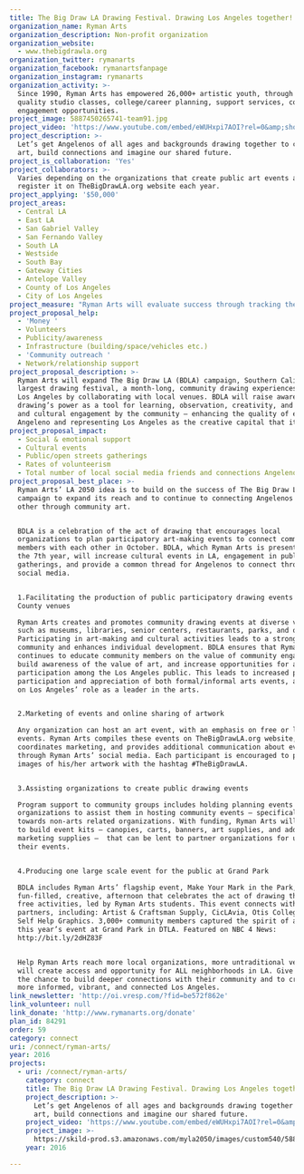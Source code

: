 ```yaml
---
title: The Big Draw LA Drawing Festival. Drawing Los Angeles together!
organization_name: Ryman Arts
organization_description: Non-profit organization
organization_website:
  - www.thebigdrawla.org
organization_twitter: rymanarts
organization_facebook: rymanartsfanpage
organization_instagram: rymanarts
organization_activity: >-
  Since 1990, Ryman Arts has empowered 26,000+ artistic youth, through free high
  quality studio classes, college/career planning, support services, community
  engagement opportunities.
project_image: 5887450265741-team91.jpg
project_video: 'https://www.youtube.com/embed/eWUHxpi7AOI?rel=0&amp;showinfo=0'
project_description: >-
  Let’s get Angelenos of all ages and backgrounds drawing together to create
  art, build connections and imagine our shared future.
project_is_collaboration: 'Yes'
project_collaborators: >-
  Varies depending on the organizations that create public art events and
  register it on TheBigDrawLA.org website each year.
project_applying: '$50,000'
project_areas:
  - Central LA
  - East LA
  - San Gabriel Valley
  - San Fernando Valley
  - South LA
  - Westside
  - South Bay
  - Gateway Cities
  - Antelope Valley
  - County of Los Angeles
  - City of Los Angeles
project_measure: "Ryman Arts will evaluate success through tracking the number of people who participate in individual BDLA events, users of our online resources, types of art shared online, and community groups who register public BDLA events. Ryman Arts will assess qualitative factors through debriefing sessions with the advisory group, post –event facilitated discussions, and analyzing demographics.\n\nThis project will be successful if it:\n1.\tCreates opportunities for LA community members to connect with each other at a BDLA event\n2.\tIncreases the number of LA community members who will have participated in an enjoyable hands-on drawing experience in a community setting.\n3.\tIncreases the number of LA community organizations that will have presented a public art activity\n4.\tEstablishes drawing as a communication tool amongst community members of different age, socioeconomic and cultural backgrounds, and ethnicities.\n\nBDLA encourages participants to rediscover the power of drawing as a tool and as a way of seeing the world.  In 2050, the phrase “I can’t draw” would be removed from our collective speech. Drawing, like speaking, writing and mathematics, would be a language of communication among all people. Drawing would be a basis for social interactions and understanding. With BDLA, we hope that the year 2050 will be one of open, accessible, and welcomed participation in artistic and cultural activities without any feelings of unfamiliarity or intimidation for Angelenos."
project_proposal_help:
  - 'Money '
  - Volunteers
  - Publicity/awareness
  - Infrastructure (building/space/vehicles etc.)
  - 'Community outreach '
  - Network/relationship support
project_proposal_description: >-
  Ryman Arts will expand The Big Draw LA (BDLA) campaign, Southern California’s
  largest drawing festival, a month-long, community drawing experiences, across
  Los Angeles by collaborating with local venues. BDLA will raise awareness of
  drawing’s power as a tool for learning, observation, creativity, and social
  and cultural engagement by the community – enhancing the quality of each
  Angeleno and representing Los Angeles as the creative capital that it is.
project_proposal_impact:
  - Social & emotional support
  - Cultural events
  - Public/open streets gatherings
  - Rates of volunteerism
  - Total number of local social media friends and connections Angelenos have
project_proposal_best_place: >-
  Ryman Arts’ LA 2050 idea is to build on the success of The Big Draw LA
  campaign to expand its reach and to continue to connecting Angelenos to each
  other through community art.


  BDLA is a celebration of the act of drawing that encourages local
  organizations to plan participatory art-making events to connect community
  members with each other in October. BDLA, which Ryman Arts is presenting for
  the 7th year, will increase cultural events in LA, engagement in public
  gatherings, and provide a common thread for Angelenos to connect through
  social media. 


  1.Facilitating the production of public participatory drawing events at LA
  County venues

  Ryman Arts creates and promotes community drawing events at diverse venues
  such as museums, libraries, senior centers, restaurants, parks, and others.
  Participating in art-making and cultural activities leads to a stronger
  community and enhances individual development. BDLA ensures that Ryman Arts
  continues to educate community members on the value of community engagement,
  build awareness of the value of art, and increase opportunities for artistic
  participation among the Los Angeles public. This leads to increased public
  participation and appreciation of both formal/informal arts events, and impact
  on Los Angeles’ role as a leader in the arts. 


  2.Marketing of events and online sharing of artwork 

  Any organization can host an art event, with an emphasis on free or low-cost
  events. Ryman Arts compiles these events on TheBigDrawLA.org website,
  coordinates marketing, and provides additional communication about events
  through Ryman Arts’ social media. Each participant is encouraged to post
  images of his/her artwork with the hashtag #TheBigDrawLA. 


  3.Assisting organizations to create public drawing events

  Program support to community groups includes holding planning events for local
  organizations to assist them in hosting community events – specifically geared
  towards non-arts related organizations. With funding, Ryman Arts will be able
  to build event kits – canopies, carts, banners, art supplies, and additional
  marketing supplies –  that can be lent to partner organizations for usage in
  their events. 


  4.Producing one large scale event for the public at Grand Park

  BDLA includes Ryman Arts’ flagship event, Make Your Mark in the Park, a
  fun-filled, creative, afternoon that celebrates the act of drawing through
  free activities, led by Ryman Arts students. This event connects with local
  partners, including: Artist & Craftsman Supply, CicLAvia, Otis College, and
  Self Help Graphics. 3,000+ community members captured the spirit of art at
  this year’s event at Grand Park in DTLA. Featured on NBC 4 News:
  http://bit.ly/2dHZ83F 


  Help Ryman Arts reach more local organizations, more untraditional venues that
  will create access and opportunity for ALL neighborhoods in LA. Give Angelenos
  the chance to build deeper connections with their community and to create a
  more informed, vibrant, and connected Los Angeles.
link_newsletter: 'http://oi.vresp.com/?fid=be572f862e'
link_volunteer: null
link_donate: 'http://www.rymanarts.org/donate'
plan_id: 84291
order: 59
category: connect
uri: /connect/ryman-arts/
year: 2016
projects:
  - uri: /connect/ryman-arts/
    category: connect
    title: The Big Draw LA Drawing Festival. Drawing Los Angeles together!
    project_description: >-
      Let’s get Angelenos of all ages and backgrounds drawing together to create
      art, build connections and imagine our shared future.
    project_video: 'https://www.youtube.com/embed/eWUHxpi7AOI?rel=0&amp;showinfo=0'
    project_image: >-
      https://skild-prod.s3.amazonaws.com/myla2050/images/custom540/5887450265741-team91.jpg
    year: 2016

---
```

